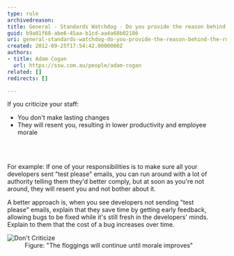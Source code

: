 ```yaml
---
type: rule
archivedreason: 
title: General - Standards Watchdog - Do you provide the reason behind the rules rather than just enforce them?
guid: b9a01f68-abe6-45aa-b1cd-aa4a68b02186
uri: general-standards-watchdog-do-you-provide-the-reason-behind-the-rules-rather-than-just-enforce-them
created: 2012-09-25T17:54:42.0000000Z
authors:
- title: Adam Cogan
  url: https://ssw.com.au/people/adam-cogan
related: []
redirects: []

---
```



<p>​​If you criticize&#160;your staff&#58;<br></p><ul><li>You don't make lasting changes<br></li><li>They will resent you, resulting in lower productivity and&#160;employee morale</li></ul>
<br><excerpt class='endintro'></excerpt><br>
<p>For example&#58; If one of your responsibilities is to make sure all your developers sent &quot;test please&quot;&#160;emails, you can run around with a lot of authority telling them they'd better comply, but at soon as you're not around, they will resent you and not bother about it.</p><p>A better approach is, when you see developers not sending &quot;test please&quot;&#160;emails, explain that they save time by getting early feedback, allowing bugs to be fixed while it's still fresh in the developers'&#160;minds. Explain to them that the cost of a bug increases over time.​</p><div><dl class="image"><dt>
         <img alt="Don't Criticize" src="/PublishingImages/DontCriticize.jpg" />​ 
      </dt><dd> Figure&#58; &quot;The floggings&#160;will&#160;continue until morale improves&quot;</dd></dl></div>


